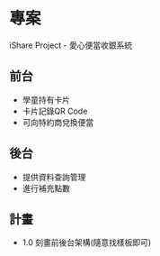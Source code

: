 # 專案
iShare Project - 愛心便當收銀系統

## 前台
+ 學童持有卡片
+ 卡片記錄QR Code
+ 可向特約商兌換便當

## 後台
+ 提供資料查詢管理
+ 進行補充點數

## 計畫
+ 1.0 刻畫前後台架構(隨意找樣板即可)